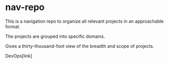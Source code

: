 # nav-repo

This is a navigation repo to organize all relevant projects in an approachable format.

The projects are grouped into specific domains.

Gives a thirty-thousand-foot view of the breadth and scope of projects.


DevOps[link]



